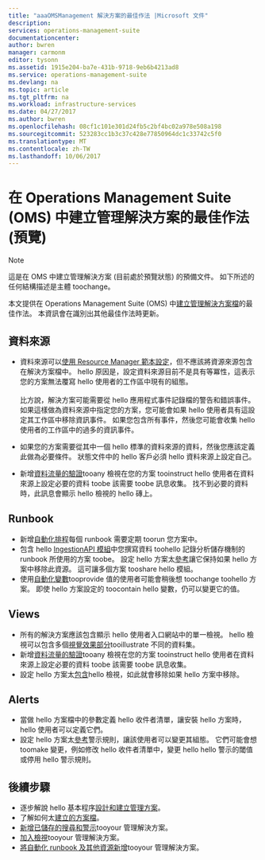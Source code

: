 ```yaml
---
title: "aaaOMSManagement 解決方案的最佳作法 |Microsoft 文件"
description: 
services: operations-management-suite
documentationcenter: 
author: bwren
manager: carmonm
editor: tysonn
ms.assetid: 1915e204-ba7e-431b-9718-9eb6b4213ad8
ms.service: operations-management-suite
ms.devlang: na
ms.topic: article
ms.tgt_pltfrm: na
ms.workload: infrastructure-services
ms.date: 04/27/2017
ms.author: bwren
ms.openlocfilehash: 08cf1c101e301d24fb5c2bf4bc02a978e508a198
ms.sourcegitcommit: 523283cc1b3c37c428e77850964dc1c33742c5f0
ms.translationtype: MT
ms.contentlocale: zh-TW
ms.lasthandoff: 10/06/2017
---
```

# <a name="best-practices-for-creating-management-solutions-in-operations-management-suite-oms-preview"></a>在 Operations Management Suite (OMS) 中建立管理解決方案的最佳作法 (預覽)
> [!NOTE]
> 這是在 OMS 中建立管理解決方案 (目前處於預覽狀態) 的預備文件。 如下所述的任何結構描述是主體 toochange。  

本文提供在 Operations Management Suite (OMS) 中[建立管理解決方案檔](operations-management-suite-solutions-solution-file.md)的最佳作法。  本資訊會在識別出其他最佳作法時更新。

## <a name="data-sources"></a>資料來源
- 資料來源可以[使用 Resource Manager 範本設定](../log-analytics/log-analytics-template-workspace-configuration.md)，但不應該將資源來源包含在解決方案檔中。  hello 原因是，設定資料來源目前不是具有等冪性，這表示您的方案無法覆寫 hello 使用者的工作區中現有的組態。<br><br>比方說，解決方案可能需要從 hello 應用程式事件記錄檔的警告和錯誤事件。  如果這樣做為資料來源中指定您的方案，您可能會如果 hello 使用者具有這設定其工作區中移除資訊事件。  如果您包含所有事件，然後您可能會收集 hello 使用者的工作區中的過多的資訊事件。

- 如果您的方案需要從其中一個 hello 標準的資料來源的資料，然後您應該定義此做為必要條件。  狀態文件中的 hello 客戶必須 hello 資料來源上設定自己。  
- 新增[資料流量的驗證](../log-analytics/log-analytics-view-designer-tiles.md)tooany 檢視在您的方案 tooinstruct hello 使用者在資料來源上設定必要的資料 toobe 該需要 toobe 訊息收集。  找不到必要的資料時，此訊息會顯示 hello 檢視的 hello 磚上。


## <a name="runbooks"></a>Runbook
- 新增[自動化排程](../automation/automation-schedules.md)每個 runbook 需要定期 toorun 您方案中。
- 包含 hello [IngestionAPI 模組](https://www.powershellgallery.com/packages/OMSIngestionAPI/1.5)中您撰寫資料 toohello 記錄分析儲存機制的 runbook 所使用的方案 toobe。  設定 hello 方案太[參考](operations-management-suite-solutions-solution-file.md#solution-resource)讓它保持如果 hello 方案中移除此資源。  這可讓多個方案 tooshare hello 模組。
- 使用[自動化變數](../automation/automation-schedules.md)tooprovide 值的使用者可能會稍後想 toochange toohello 方案。  即使 hello 方案設定的 toocontain hello 變數，仍可以變更它的值。

## <a name="views"></a>Views
- 所有的解決方案應該包含顯示 hello 使用者入口網站中的單一檢視。  hello 檢視可以包含多個[視覺效果部分](../log-analytics/log-analytics-view-designer-parts.md)tooillustrate 不同的資料集。
- 新增[資料流量的驗證](../log-analytics/log-analytics-view-designer-tiles.md)tooany 檢視在您的方案 tooinstruct hello 使用者在資料來源上設定必要的資料 toobe 該需要 toobe 訊息收集。
- 設定 hello 方案太[包含](operations-management-suite-solutions-solution-file.md#solution-resource)hello 檢視，如此就會移除如果 hello 方案中移除。

## <a name="alerts"></a>Alerts
- 當做 hello 方案檔中的參數定義 hello 收件者清單，讓安裝 hello 方案時，hello 使用者可以定義它們。
- 設定 hello 方案太[參考](operations-management-suite-solutions-solution-file.md#solution-resource)警示規則，讓該使用者可以變更其組態。  它們可能會想 toomake 變更，例如修改 hello 收件者清單中，變更 hello hello 警示的閾值或停用 hello 警示規則。 


## <a name="next-steps"></a>後續步驟
* 逐步解說 hello 基本程序[設計和建立管理方案](operations-management-suite-solutions-creating.md)。
* 了解如何太[建立的方案檔](operations-management-suite-solutions-solution-file.md)。
* [新增已儲存的搜尋和警示](operations-management-suite-solutions-resources-searches-alerts.md)tooyour 管理解決方案。
* [加入檢視](operations-management-suite-solutions-resources-views.md)tooyour 管理解決方案。
* [將自動化 runbook 及其他資源新增](operations-management-suite-solutions-resources-automation.md)tooyour 管理解決方案。


